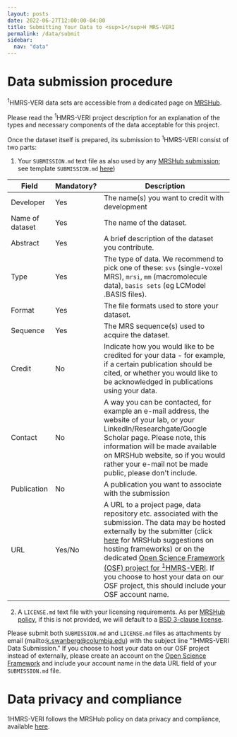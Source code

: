```yaml
---
layout: posts
date: 2022-06-27T12:00:00-04:00
title: Submitting Your Data to <sup>1</sup>H MRS-VERI
permalink: /data/submit
sidebar:
  nav: "data"
---
```


# Data submission procedure
<sup>1</sup>HMRS-VERI data sets are accessible from a dedicated page on [MRSHub](https://mrshub.org/datasets/).<br />

Please read the <sup>1</sup>HMRS-VERI project description for an explanation of the types and necessary components of the data acceptable for this project. 

Once the dataset itself is prepared, its submission to <sup>1</sup>HMRS-VERI consist of two parts: 

1. Your `SUBMISSION.md` text file as also used by any [MRSHub submission](https://mrshub.org/datasets_contribute/); see template `SUBMISSION.md` [here](/assets/SUBMISSION_DATA.md))

| Field | Mandatory? | Description |
| ----  | ---------- | ----------- |
| Developer | Yes | The name(s) you want to credit with development |
| Name of dataset | Yes | The name of the dataset. |
| Abstract | Yes | A brief description of the dataset you contribute. |
| Type | Yes | The type of data. We recommend to pick one of these: `svs` (single-voxel MRS), `mrsi`, `mm` (macromolecule data), `basis sets` (eg LCModel .BASIS files). |
| Format | Yes | The file formats used to store your dataset. |
| Sequence | Yes | The MRS sequence(s) used to acquire the dataset. |
| Credit | No | Indicate how you would like to be credited for your data - for example, if a certain publication should be cited, or whether you would like to be acknowledged in publications using your data. |
| Contact | No | A way you can be contacted, for example an e-mail address, the website of your lab, or your LinkedIn/Researchgate/Google Scholar page. Please note, this information will be made available on MRSHub website, so if you would rather your e-mail not be made public, please don't include. |
| Publication | No | A publication you want to associate with the submission |
| URL | Yes/No | A URL to a project page, data repository etc. associated with the submission. The data may be hosted externally by the submitter (click [here](https://mrshub.org/datasets_host_organize/) for MRSHub suggestions on hosting frameworks) or on the dedicated [Open Science Framework (OSF) project for <sup>1</sup>HMRS-VERI](https://osf.io/26btq/). If you choose to host your data on our OSF project, this should include your OSF account name. |

2. A `LICENSE.md` text file with your licensing requirements. As per [MRSHub policy](https://mrshub.org/datasets_contribute/), if this is not provided, we will default to a [BSD 3-clause license](https://opensource.org/licenses/BSD-3-Clause).


Please submit both `SUBMISSION.md` and `LICENSE.md` files as attachments by email (mailto:k.swanberg@columbia.edu) with the subject line "1HMRS-VERI Data Submission." If you choose to host your data on our OSF project instead of externally, please create an account on the [Open Science Framework](https://osf.io/) and include your account name in the data URL field of your `SUBMISSION.md` file. 


# Data privacy and compliance
1HMRS-VERI follows the MRSHub policy on data privacy and compliance, available [here](https://mrshub.org/datasets_privacy/). 